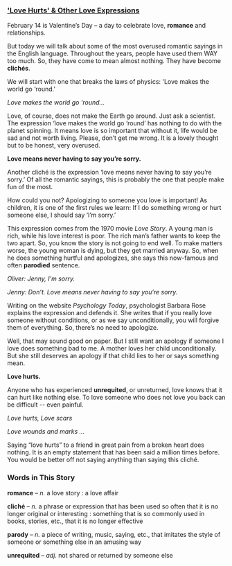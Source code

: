 
### ['Love Hurts' & Other Love Expressions](https://learningenglish.voanews.com/a/love-hurts-other-love-expressions/4775439.html)

February 14 is Valentine’s Day – a day to celebrate love, **romance** and relationships.

But today we will talk about some of the most overused romantic sayings in the English language. Throughout the years, people have used them WAY too much. So, they have come to mean almost nothing. They have become **clichés**.

We will start with one that breaks the laws of physics: 'Love makes the world go ‘round.'

*Love makes the world go 'round...*

Love, of course, does not make the Earth go around. Just ask a scientist. The expression ‘love makes the world go ‘round’ has nothing to do with the planet spinning. It means love is so important that without it, life would be sad and not worth living. Please, don’t get me wrong. It is a lovely thought but to be honest, very overused.

**Love means never having to say you’re sorry.**

Another cliché is the expression ‘love means never having to say you’re sorry.’ Of all the romantic sayings, this is probably the one that people make fun of the most.

How could you not? Apologizing to someone you love is important! As children, it is one of the first rules we learn: If I do something wrong or hurt someone else, I should say ‘I’m sorry.’

This expression comes from the 1970 movie *Love Story*. A young man is rich, while his love interest is poor. The rich man’s father wants to keep the two apart. So, you know the story is not going to end well. To make matters worse, the young woman is dying, but they get married anyway. So, when he does something hurtful and apologizes, she says this now-famous and often **parodied** sentence.

*Oliver: Jenny, I’m sorry.*

*Jenny: Don’t. Love means never having to say you’re sorry.*

Writing on the website *Psychology Today*, psychologist Barbara Rose explains the expression and defends it. She writes that if you really love someone without conditions, or as we say unconditionally, you will forgive them of everything. So, there’s no need to apologize.

Well, that may sound good on paper. But I still want an apology if someone I love does something bad to me. A mother loves her child unconditionally. But she still deserves an apology if that child lies to her or says something mean.

**Love hurts.**

Anyone who has experienced **unrequited**, or unreturned, love knows that it can hurt like nothing else. To love someone who does not love you back can be difficult -- even painful.

*Love hurts, Love scars*

*Love wounds and marks …*

Saying “love hurts” to a friend in great pain from a broken heart does nothing. It is an empty statement that has been said a million times before. You would be better off not saying anything than saying this cliché.

### **Words in This Story**

**romance** – *n.* a love story : a love affair

**cliché** – *n.* a phrase or expression that has been used so often that it is no longer original or interesting : something that is so commonly used in books, stories, etc., that it is no longer effective

**parody** – *n.* a piece of writing, music, saying, etc., that imitates the style of someone or something else in an amusing way

**unrequited** – *adj.* not shared or returned by someone else